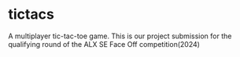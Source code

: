 # tictacs
A multiplayer tic-tac-toe game. This is our project submission for the qualifying round of the ALX SE Face Off competition(2024)
